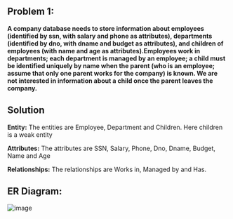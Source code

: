 ## **Problem 1:**

**A company database needs to store information about employees (identified by ssn, with salary and phone as attributes), departments (identified by dno, with dname and budget as attributes), and children of employees (with name and age as attributes).Employees work in departments; each department is managed by an employee; a child must be identified uniquely by name when the parent (who is an employee; assume that only one parent works for the company) is known. We are not interested in information about a child once the parent leaves the company.**

## **Solution**

**Entity:** The entities are Employee, Department and Children. Here children is a weak entity

**Attributes:** The attributes are SSN, Salary, Phone, Dno, Dname, Budget, Name and Age

**Relationships:** The relationships are Works in, Managed by and Has.


## ER Diagram:

![image](https://github.com/mvharsh/RDBMS/assets/111365320/1da144a0-07ce-4ae0-bba3-5dd86142012e)
